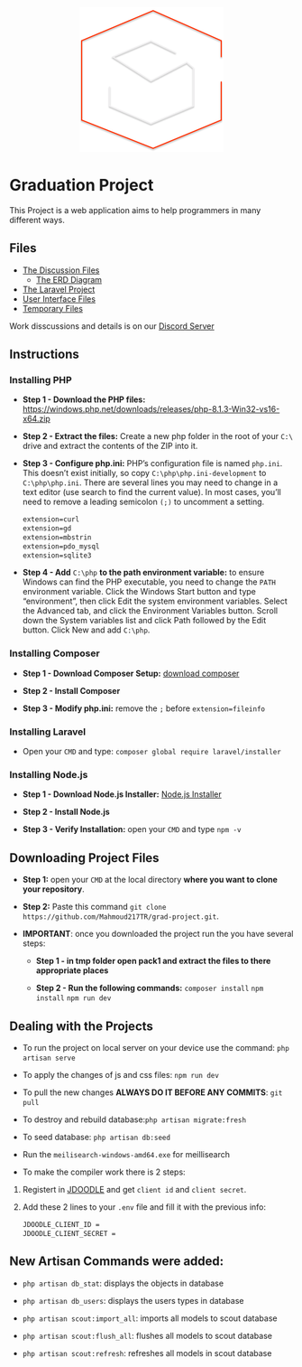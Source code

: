 <p align = 'center'><img src="/Logo.svg" width="256" height="256" /></p>

# Graduation Project

This Project is a web application aims to help programmers in many different ways.

## Files

* [The Discussion Files](/Discussion%20Files/)
  * [The ERD Diagram](/Discussion%20Files/ERD%20Diagram)
* [The Laravel Project](/laravel-project/)
* [User Interface Files](/UX-UI%20Files/)
* [Temporary Files](/tmp/)

Work disscussions and details is on our [Discord Server](https://discord.gg/F6JpFq879y)

## Instructions

### Installing PHP

- **Step 1 - Download the PHP files:** https://windows.php.net/downloads/releases/php-8.1.3-Win32-vs16-x64.zip

- **Step 2 - Extract the files:** Create a new php folder in the root of your `C:\` drive and extract the contents of the ZIP into it.

- **Step 3 - Configure php.ini:** PHP’s configuration file is named `php.ini`. This doesn’t exist initially, so copy `C:\php\php.ini-development` to `C:\php\php.ini`. 
There are several lines you may need to change in a text editor (use search to find the current value). In most cases, you’ll need to remove a leading semicolon `(;)` to uncomment a setting.
  ```
  extension=curl
  extension=gd
  extension=mbstrin
  extension=pdo_mysql
  extension=sqlite3
  ```

- **Step 4 - Add** `C:\php` **to the path environment variable:** to ensure Windows can find the PHP executable, you need to change the `PATH` environment variable. Click the Windows Start button and type “environment”, then click Edit the system environment variables. Select the Advanced tab, and click the Environment Variables button. Scroll down the System variables list and click Path followed by the Edit button. Click New and add `C:\php`.


### Installing Composer

- **Step 1 - Download Composer Setup:** [download composer](https://getcomposer.org/Composer-Setup.exe)

- **Step 2 - Install Composer**

- **Step 3 - Modify php.ini:** remove the `;` before `extension=fileinfo`


### Installing Laravel

- Open your `CMD` and type: `composer global require laravel/installer`


### Installing Node.js

- **Step 1 - Download Node.js Installer:** [Node.js Installer](https://nodejs.org/dist/v16.14.0/node-v16.14.0-x64.msi)

- **Step 2 - Install Node.js**

- **Step 3 - Verify Installation:** open your `CMD` and type `npm -v`


## Downloading Project Files

- **Step 1:** open your `CMD` at the local directory **where you want to clone your repository**.

- **Step 2:** Paste this command `git clone https://github.com/Mahmoud217TR/grad-project.git`.

- **IMPORTANT**: once you downloaded the project run the you have several steps:

  - **Step 1 - in tmp folder open pack1 and extract the files to there appropriate places**

  - **Step 2 - Run the following commands:** `composer install` `npm install` `npm run dev`

## Dealing with the Projects

- To run the project on local server on your device use the command: `php artisan serve`

- To apply the changes of js and css files: `npm run dev`

- To pull the new changes **ALWAYS DO IT BEFORE ANY COMMITS**: `git pull`

- To destroy and rebuild database:`php artisan migrate:fresh`

- To seed database: `php artisan db:seed`

- Run the `meilisearch-windows-amd64.exe` for meillisearch

- To make the compiler work there is 2 steps:
1. Registert in [JDOODLE](https://www.jdoodle.com/compiler-api/) and get `client id` and `client secret`.
2. Add these 2 lines to your `.env` file and fill it with the previous info:
	
	```
	JDOODLE_CLIENT_ID = 
	JDOODLE_CLIENT_SECRET = 
	```
	
## New Artisan Commands were added:

- `php artisan db_stat`: displays the objects in database

- `php artisan db_users`: displays the users types in database

- `php artisan scout:import_all`: imports all models to scout database

- `php artisan scout:flush_all`: flushes all models to scout database

- `php artisan scout:refresh`: refreshes all models in scout database
